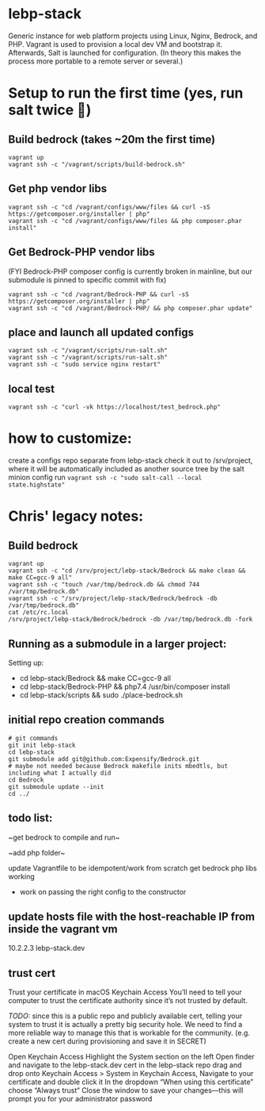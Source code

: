 # lebp-stack
Generic instance for web platform projects using Linux, Nginx, Bedrock, and PHP. Vagrant is used to provision a local dev VM and bootstrap it. Afterwards, Salt is launched for configuration. (In theory this makes the process more portable to a remote server or several.)

# Setup to run the first time (yes, run salt twice :facepalm:)
## Build bedrock (takes ~20m the first time)
```
vagrant up
vagrant ssh -c "/vagrant/scripts/build-bedrock.sh"
```

## Get php vendor libs
```
vagrant ssh -c "cd /vagrant/configs/www/files && curl -sS https://getcomposer.org/installer | php"
vagrant ssh -c "cd /vagrant/configs/www/files && php composer.phar install"
```

## Get Bedrock-PHP vendor libs
(FYI Bedrock-PHP composer config is currently broken in mainline, but our submodule is pinned to specific commit with fix)
```
vagrant ssh -c "cd /vagrant/Bedrock-PHP && curl -sS https://getcomposer.org/installer | php"
vagrant ssh -c "cd /vagrant/Bedrock-PHP/ && php composer.phar update"
```

## place and launch all updated configs
```
vagrant ssh -c "/vagrant/scripts/run-salt.sh"
vagrant ssh -c "/vagrant/scripts/run-salt.sh"
vagrant ssh -c "sudo service nginx restart"
```

## local test
```
vagrant ssh -c "curl -vk https://localhost/test_bedrock.php"
```

# how to customize:
create a configs repo separate from lebp-stack
check it out to /srv/project, where it will be automatically included as another source tree by the salt minion config
run `vagrant ssh -c "sudo salt-call --local state.highstate"`

# Chris' legacy notes:

## Build bedrock
```
vagrant up
vagrant ssh -c "cd /srv/project/lebp-stack/Bedrock && make clean && make CC=gcc-9 all"
vagrant ssh -c "touch /var/tmp/bedrock.db && chmod 744 /var/tmp/bedrock.db"
vagrant ssh -c "/srv/project/lebp-stack/Bedrock/bedrock -db /var/tmp/bedrock.db" 
cat /etc/rc.local
/srv/project/lebp-stack/Bedrock/bedrock -db /var/tmp/bedrock.db -fork
```

## Running as a submodule in a larger project:
Setting up:
 - cd lebp-stack/Bedrock && make CC=gcc-9 all
 - cd lebp-stack/Bedrock-PHP && php7.4 /usr/bin/composer install
 - cd lebp-stack/scripts && sudo ./place-bedrock.sh

## initial repo creation commands
```
# git commands
git init lebp-stack
cd lebp-stack
git submodule add git@github.com:Expensify/Bedrock.git
# maybe not needed because Bedrock makefile inits mbedtls, but including what I actually did
cd Bedrock
git submodule update --init
cd ../
```

## todo list:
~get bedrock to compile and run~

~add php folder~

update Vagrantfile to be idempotent/work from scratch
get bedrock php libs working
  - work on passing the right config to the constructor

## update hosts file with the host-reachable IP from inside the vagrant vm
10.2.2.3 lebp-stack.dev

## trust cert 
Trust your certificate in macOS Keychain Access
You’ll need to tell your computer to trust the certificate authority since it’s not trusted by default.

*TODO:* since this is a public repo and publicly available cert, telling your system to trust it is actually a pretty big security hole. We need to find a more reliable way to manage this that is workable for the community. (e.g. create a new cert during provisioning and save it in SECRET)

Open Keychain Access
Highlight the System section on the left
Open finder and navigate to the lebp-stack.dev cert in the lebp-stack repo
drag and drop onto Keychain Access > System
in Keychain Access, Navigate to your certificate and double click it
In the dropdown “When using this certificate” choose “Always trust“
Close the window to save your changes—this will prompt you for your administrator password

